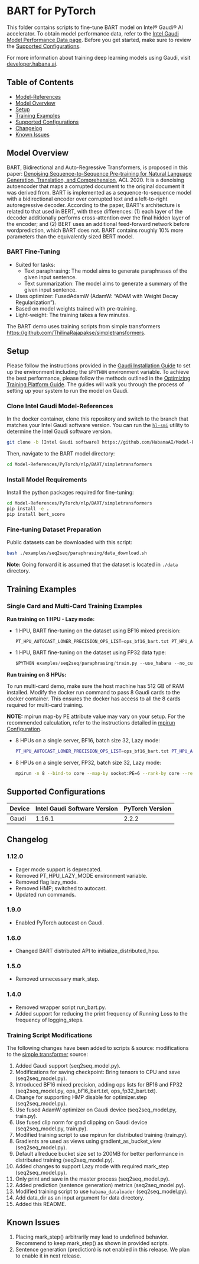 # BART for PyTorch

This folder contains scripts to fine-tune BART model on Intel® Gaudi® AI accelerator. To obtain model performance data, refer to the [Intel Gaudi Model Performance Data page](https://developer.habana.ai/resources/habana-training-models/#performance). Before you get started, make sure to review the [Supported Configurations](#supported-configurations).

For more information about training deep learning models using Gaudi, visit [developer.habana.ai](https://developer.habana.ai/resources/).

## Table of Contents
  * [Model-References](../../../../README.md)
  * [Model Overview](#model-overview)
  * [Setup](#setup)
  * [Training Examples ](#training-examples)
  * [Supported Configurations](#supported-configurations)
  * [Changelog](#changelog)
  * [Known Issues](#known-issues)

## Model Overview

BART, Bidirectional and Auto-Regressive Transformers, is proposed in this paper: [Denoising Sequence-to-Sequence Pre-training for Natural Language Generation, Translation, and Comprehension](https://aclanthology.org/2020.acl-main.703/), ACL 2020. It is a denoising autoencoder that maps a corrupted document to the original document it was derived from. BART is implemented as a sequence-to-sequence model with a bidirectional encoder over corrupted text and a left-to-right autoregressive decoder. According to the paper, BART's architecture is related to that used in BERT, with these differences: (1) each layer of the decoder additionally performs cross-attention over the final hidden layer of the encoder; and (2) BERT uses an additional feed-forward network before wordprediction, which BART does not. BART contains roughly 10% more parameters than the equivalently sized BERT model.

### BART Fine-Tuning
- Suited for tasks:
  - Text paraphrasing: The model aims to generate paraphrases of the given input sentence.
  - Text summarization: The model aims to generate a summary of the given input sentence.
- Uses optimizer: FusedAdamW (AdamW: “ADAM with Weight Decay Regularization”).
- Based on model weights trained with pre-training.
- Light-weight: The training takes a few minutes.

The BART demo uses training scripts from simple transformers https://github.com/ThilinaRajapakse/simpletransformers.

## Setup
Please follow the instructions provided in the [Gaudi Installation Guide](https://docs.habana.ai/en/latest/Installation_Guide/index.html) 
to set up the environment including the `$PYTHON` environment variable. To achieve the best performance, please follow the methods outlined in the [Optimizing Training Platform Guide](https://docs.habana.ai/en/latest/PyTorch/Model_Optimization_PyTorch/Optimization_in_Training_Platform.html).
The guides will walk you through the process of setting up your system to run the model on Gaudi.  

### Clone Intel Gaudi Model-References
In the docker container, clone this repository and switch to the branch that
matches your Intel Gaudi software version. You can run the
[`hl-smi`](https://docs.habana.ai/en/latest/Management_and_Monitoring/System_Management_Tools_Guide/System_Management_Tools.html#hl-smi-utility-options)
utility to determine the Intel Gaudi software version.
```bash
git clone -b [Intel Gaudi software] https://github.com/HabanaAI/Model-References
```

Then, navigate to the BART model directory:
```bash
cd Model-References/PyTorch/nlp/BART/simpletransformers
```

### Install Model Requirements
Install the python packages required for fine-tuning:
```bash
cd Model-References/PyTorch/nlp/BART/simpletransformers
pip install -e .
pip install bert_score
```

### Fine-tuning Dataset Preparation

Public datasets can be downloaded with this script:
```bash
bash ./examples/seq2seq/paraphrasing/data_download.sh
```

**Note:** Going forward it is assumed that the dataset is located in `./data` directory.

## Training Examples

### Single Card and Multi-Card Training Examples

**Run training on 1 HPU - Lazy mode:**

- 1 HPU, BART fine-tuning on the dataset using BF16 mixed precision:
  ```python
  PT_HPU_AUTOCAST_LOWER_PRECISION_OPS_LIST=ops_bf16_bart.txt PT_HPU_AUTOCAST_FP32_OPS_LIST=ops_fp32_bart.txt $PYTHON examples/seq2seq/paraphrasing/train.py --use_habana --no_cuda --use_fused_adam --use_fused_clip_norm --max_seq_length 128 --train_batch_size 32 --num_train_epochs 5 --logging_steps 50 --save_best_model --output_dir output --bf16 autocast
  ```
- 1 HPU, BART fine-tuning on the dataset using FP32 data type:
  ```python
  $PYTHON examples/seq2seq/paraphrasing/train.py --use_habana --no_cuda --use_fused_adam --use_fused_clip_norm --max_seq_length 128 --train_batch_size 32 --num_train_epochs 5 --logging_steps 50 --save_best_model --output_dir output
  ```

**Run training on 8 HPUs:**

To run multi-card demo, make sure the host machine has 512 GB of RAM installed. Modify the docker run command to pass 8 Gaudi cards to the docker container. This ensures the docker has access to all the 8 cards required for multi-card training.

**NOTE:** mpirun map-by PE attribute value may vary on your setup. For the recommended calculation, refer to the instructions detailed in [mpirun Configuration](https://docs.habana.ai/en/latest/PyTorch/PyTorch_Scaling_Guide/DDP_Based_Scaling.html#mpirun-configuration).

- 8 HPUs on a single server, BF16, batch size 32, Lazy mode:
  ```bash
  PT_HPU_AUTOCAST_LOWER_PRECISION_OPS_LIST=ops_bf16_bart.txt PT_HPU_AUTOCAST_FP32_OPS_LIST=ops_fp32_bart.txt mpirun -n 8 --bind-to core --map-by socket:PE=6 --rank-by core --report-bindings --allow-run-as-root $PYTHON examples/seq2seq/paraphrasing/train.py --use_habana --no_cuda --use_fused_adam --use_fused_clip_norm --max_seq_length 128 --train_batch_size 32 --num_train_epochs 5 --logging_steps 50 --save_best_model --output_dir /tmp/multicards --bf16 autocast --distributed
  ```

- 8 HPUs on a single server, FP32, batch size 32, Lazy mode:
  ```bash
  mpirun -n 8 --bind-to core --map-by socket:PE=6 --rank-by core --report-bindings --allow-run-as-root $PYTHON examples/seq2seq/paraphrasing/train.py --use_habana --no_cuda --use_fused_adam --use_fused_clip_norm --max_seq_length 128 --train_batch_size 32 --num_train_epochs 5 --logging_steps 50 --save_best_model --output_dir /tmp/multicards --distributed
  ```


## Supported Configurations

| Device | Intel Gaudi Software Version | PyTorch Version |
|-----|-----|-----|
| Gaudi | 1.16.1 | 2.2.2 |

## Changelog
### 1.12.0
 - Eager mode support is deprecated.
 - Removed PT_HPU_LAZY_MODE environment variable.
 - Removed flag lazy_mode.
 - Removed HMP; switched to autocast.
 - Updated run commands.
### 1.9.0
 - Enabled PyTorch autocast on Gaudi.
### 1.6.0
 - Changed BART distributed API to initialize_distributed_hpu.
### 1.5.0
 - Removed unnecessary mark_step.
### 1.4.0
 - Removed wrapper script run_bart.py.
 - Added support for reducing the print frequency of Running Loss to the frequency of logging_steps.

### Training Script Modifications

The following changes have been added to scripts & source:
modifications to the [simple transformer](https://github.com/ThilinaRajapakse/simpletransformers) source:

1. Added Gaudi support (seq2seq_model.py).
2. Modifications for saving checkpoint: Bring tensors to CPU and save (seq2seq_model.py).
3. Introduced BF16 mixed precision, adding ops lists for BF16 and FP32 (seq2seq_model.py, ops_bf16_bart.txt, ops_fp32_bart.txt).
4. Change for supporting HMP disable for optimizer.step (seq2seq_model.py).
5. Use fused AdamW optimizer on Gaudi device (seq2seq_model.py, train.py).
6. Use fused clip norm for grad clipping on Gaudi device (seq2seq_model.py, train.py).
7. Modified training script to use mpirun for distributed training (train.py).
8. Gradients are used as views using gradient_as_bucket_view (seq2seq_model.py).
9. Default allreduce bucket size set to 200MB for better performance in distributed training (seq2seq_model.py).
10. Added changes to support Lazy mode with required mark_step (seq2seq_model.py).
11. Only print and save in the master process (seq2seq_model.py).
12. Added prediction (sentence generation) metrics (seq2seq_model.py).
13. Modified training script to use `habana_dataloader` (seq2seq_model.py).
14. Add data_dir as an input argument for data directory.
15. Added this README.

## Known Issues

1. Placing mark_step() arbitrarily may lead to undefined behavior. Recommend to keep mark_step() as shown in provided scripts.
2. Sentence generation (prediction) is not enabled in this release. We plan to enable it in next release.
